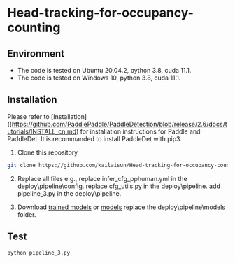 # Head-tracking-for-occupancy-counting



## Environment
- The code is tested on Ubuntu 20.04.2, python 3.8, cuda 11.1.
- The code is tested on Windows 10, python 3.8, cuda 11.1.


## Installation

Please refer to [Installation]((https://github.com/PaddlePaddle/PaddleDetection/blob/release/2.6/docs/tutorials/INSTALL_cn.md) for installation instructions for Paddle and PaddleDet. It is recommanded to install PaddleDet with pip3.

 1. Clone this repository
  ```bash
  git clone https://github.com/kailaisun/Head-tracking-for-occupancy-counting
  ```

2. Replace all files
   e.g., replace infer_cfg_pphuman.yml in the deploy\pipeline\config.
   replace cfg_utils.py in the deploy\pipeline.
   add pipeline_3.py in the deploy\pipeline.

3. Download [trained models](https://1drv.ms/f/c/a06eaf90ae36c2e5/EhOS_ar7rB9CqwkGm-P4fxQBPUMtkqDCSqVPSBXIlDahbQ?e=Su2ez0) or [models](https://cloud.tsinghua.edu.cn/d/c12f31ff76294990b654/)
   replace the deploy\pipeline\models folder.
   

## Test 


```Bash
python pipeline_3.py
```


